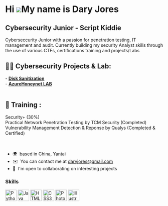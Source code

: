 Hi ![](https://user-images.githubusercontent.com/18350557/176309783-0785949b-9127-417c-8b55-ab5a4333674e.gif)My name is Dary Jores
==================================================================================================================================

Cybersecurity Junior - Script Kiddie
------------------------------------

Cyberseccurity Junior with a passion for penetration testing, IT management and audit. Currently building my security Analyst skills through the use of various CTFs, certifications training and projects/Labs


<h2>👨‍💻 Cybersecurity Projects & Lab:</h2>
- <b><a href="https://github.com/daryjores/JWipe---Disk-Sanitization">Disk Sanitization</a></b></br>
- <b><a href="https://github.com/daryjores/AzureHoneynet-SOC#readme"> AzureHoneynet LAB</a></b>
</br>

</br>
<h2>🧠 Training :</h2>
Security+ (30%)</br>
Practical Network Penetration Testing by TCM Security (Completed)</br>
Vulnerability Management Detection & Reponse by Qualys (Completed & Certified)
</br>



</br>
</br>




* 🌍  based in China, Yantai
* ✉️  You can contact me at [daryjores@gmail.com](mailto:daryjores@gmail.com)
* 🤝  I'm open to collaborating on interesting projects

### Skills


<p align="left">
<a href="https://www.python.org/" target="_blank" rel="noreferrer"><img src="https://raw.githubusercontent.com/danielcranney/readme-generator/main/public/icons/skills/python-colored.svg" width="36" height="36" alt="Python" /></a>
<a href="https://www.oracle.com/java/" target="_blank" rel="noreferrer"><img src="https://raw.githubusercontent.com/danielcranney/readme-generator/main/public/icons/skills/java-colored.svg" width="36" height="36" alt="Java" /></a>
<a href="https://developer.mozilla.org/en-US/docs/Glossary/HTML5" target="_blank" rel="noreferrer"><img src="https://raw.githubusercontent.com/danielcranney/readme-generator/main/public/icons/skills/html5-colored.svg" width="36" height="36" alt="HTML5" /></a>
<a href="https://www.w3.org/TR/CSS/#css" target="_blank" rel="noreferrer"><img src="https://raw.githubusercontent.com/danielcranney/readme-generator/main/public/icons/skills/css3-colored.svg" width="36" height="36" alt="CSS3" /></a>
<a href="https://www.adobe.com/uk/products/photoshop.html" target="_blank" rel="noreferrer"><img src="https://raw.githubusercontent.com/danielcranney/readme-generator/main/public/icons/skills/photoshop-colored.svg" width="36" height="36" alt="Photoshop" /></a>
<a href="adobe.com/uk/products/illustrator.html" target="_blank" rel="noreferrer"><img src="https://raw.githubusercontent.com/danielcranney/readme-generator/main/public/icons/skills/illustrator-colored.svg" width="36" height="36" alt="Illustrator" /></a>
</p>





<!--
**daryjores/daryjores** is a ✨ _special_ ✨ repository because its `README.md` (this file) appears on your GitHub profile.

Here are some ideas to get you started:

- 🔭 I’m currently working on ...
- 🌱 I’m currently learning ...
- 👯 I’m looking to collaborate on ...
- 🤔 I’m looking for help with ...
- 💬 Ask me about ...
- 📫 How to reach me: ...
- 😄 Pronouns: ...
- ⚡ Fun fact: ...
-->

